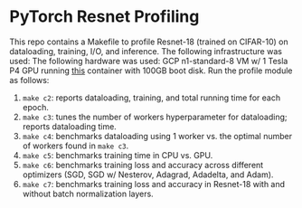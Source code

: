 # PyTorch Resnet Profiling

This repo contains a Makefile to profile Resnet-18 (trained on CIFAR-10) on dataloading, training, I/O, and inference. The following infrastructure was used: The following hardware was used: GCP n1-standard-8 VM w/ 1 Tesla P4 GPU running [this](http://pytorch-2-0-gpu-v20230822-debian-11-py310) container with 100GB boot disk. Run the profile module as follows:
1. ```make c2```: reports dataloading, training, and total running time for each epoch.
2. ```make c3```: tunes the number of workers hyperparameter for dataloading; reports dataloading time.
3. ```make c4```: benchmarks dataloading using 1 worker vs. the optimal number of workers found in ```make c3```.
4. ```make c5```: benchmarks training time in CPU vs. GPU.
5. ```make c6```: benchmarks training loss and accuracy across different optimizers (SGD, SGD w/ Nesterov, Adagrad, Adadelta, and Adam).
6. ```make c7```: benchmarks training loss and accuracy in Resnet-18 with and without batch normalization layers.